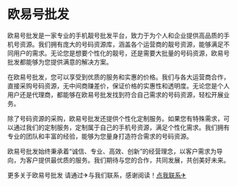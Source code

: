 # 欧易号批发

欧易号批发是一家专业的手机靓号批发平台，致力于为个人和企业提供高品质的手机号资源。我们拥有庞大的号码资源库，涵盖各个运营商的靓号资源，能够满足不同用户的需求。无论您是想要个性化的靓号，还是需要大批量的号码资源，欧易号批发都能够为您提供满意的解决方案。

在欧易号批发，您可以享受到优质的服务和实惠的价格。我们与各大运营商合作，直接采购号码资源，无中间商赚差价，保证价格的实惠性和透明度。无论您是个人用户还是代理商，都能够在欧易号批发找到符合自己需求的号码资源，轻松开展业务。

除了号码资源的采购，欧易号批发还提供个性化定制服务。如果您有特殊需求，可以通过我们的定制服务，定制属于自己的手机号资源，满足个性化需求。我们拥有专业的团队和丰富的经验，能够为您量身打造符合需求的号码资源。

欧易号批发始终秉承着“诚信、专业、高效、创新”的经营理念，以客户需求为导向，为客户提供最优质的服务。我们期待与您的合作，共同发展，共创美好未来。

更多关于欧易号批发 请通过✈与我们联系，感谢阅读！[点我联系✈](https://cdn.G208.com)